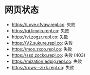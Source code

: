 # 网页状态
- https://Love.cfvqw.repl.co: 失败
- https://qi.limqin.repl.co: 失败
- https://vi.zogzr.repl.co: 失败
- https://V2.sukure.repl.co: 失败
- https://moo.zxco.repl.co: 失败
- https://ssd.zockq.repl.co: 失败 (403)
- https://mization.edpjg.repl.co: 失败
- https://rows--zixk.repl.co: 失败
